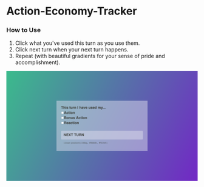 # Action-Economy-Tracker

<h3>How to Use</h3>
<ol>
  <li>Click what you've used this turn as you use them.</li>
  <li>Click next turn when your next turn happens.</li>
  <li>Repeat (with beautiful gradients for your sense of pride and accomplishment).</li>
</ol>
<img src="/images/dnd_turn_tracker.png">
